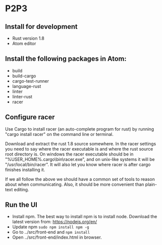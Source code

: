 # P2P3 #

## Install for development ##
* Rust version 1.8
* Atom editor

## Install the following packages in Atom: ##
* build
* build-cargo
* cargo-test-runner
* language-rust
* linter
* linter-rust
* racer

## Configure racer ##
Use Cargo to install racer (an auto-complete program for rust) by running "cargo install racer" on the command line or terminal.

Download and extract the rust 1.8 source somewhere. In the racer settings you need to say where the racer executable is and where the rust source root directory is. On windows the racer executable should be in "%USER_HOME%\.cargo\bin\racer.exe", and on unix-like systems it will be "/usr/local/bin/racer". It will also let you know where racer is after cargo finishes installing it.

If we all follow the above we should have a common set of tools to reason about when communicating. Also, it should be more convenient than plain-text editing.

## Run the UI ##
* Install npm. The best way to install npm is to install node. Download the latest version from: https://nodejs.org/en/
* Update npm ```sudo npm install npm -g```
* Go to ../src/front-end and ```npm install```
* Open ../src/front-end/index.html in browser.
